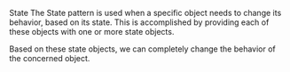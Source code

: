 State
The State pattern is used when a specific object needs to change its behavior, based on its state. This is accomplished by providing each of these objects with one or more state objects.

Based on these state objects, we can completely change the behavior of the concerned object.